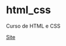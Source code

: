 # html_css
 Curso de HTML e CSS


 <a href="https://andrerochadsr.github.io/html_css/desafios/de010/android.html">Site</a>